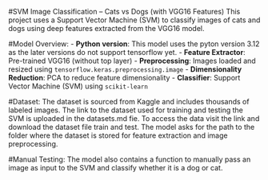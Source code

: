 #SVM Image Classification – Cats vs Dogs (with VGG16 Features)
    This project uses a Support Vector Machine (SVM) to classify images of cats and dogs using deep features extracted from the VGG16 model.

#Model Overview:
    - **Python version**: This model uses the pyton version 3.12 as the later versions do not support tensorflow yet.
    - **Feature Extractor**: Pre-trained VGG16 (without top layer)
    - **Preprocessing**: Images loaded and resized using `tensorflow.keras.preprocessing.image`
    - **Dimensionality Reduction**: PCA to reduce feature dimensionality
    - **Classifier**: Support Vector Machine (SVM) using `scikit-learn`

#Dataset:
    The dataset is sourced from Kaggle and includes thousands of labeled images.
    The link to the dataset used for training and testing the SVM is uploaded in the datasets.md fie.
    To access the data visit the link and download the dataset file train and test.
    The model asks for the path to the folder where the dataset is stored for feature extraction  and image preprocessing.

#Manual Testing:
    The model also contains a function to manually pass an image as input to the SVM and classify whether it is a dog or cat.
    
    
    
    
    



